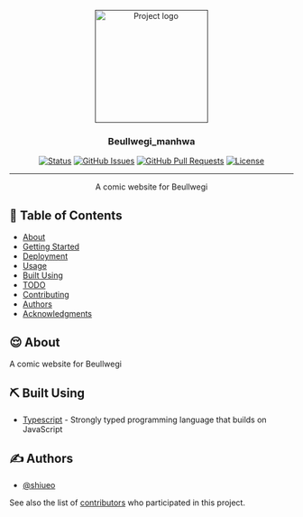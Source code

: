 <p align="center">
  <a href="" rel="noopener">
 <img width=200px height=200px src="https://github.com/shiueo/Beullwegi_manhwa/blob/main/assets/icon.png?raw=true" alt="Project logo"></a>
</p>

<h3 align="center">Beullwegi_manhwa</h3>

<div align="center">

<p>  <a href=""><img src="https://img.shields.io/badge/status-active-success.svg" alt="Status"></a> 
  <a href="https://github.com/kylelobo/The-Documentation-Compendium/issues"><img src="https://img.shields.io/github/issues/shiueo/Beullwegi_manhwa.svg" alt="GitHub Issues"></a>
  <a href="https://github.com/kylelobo/The-Documentation-Compendium/pulls"><img src="https://img.shields.io/github/issues-pr/shiueo/Beullwegi_manhwa.svg" alt="GitHub Pull Requests"></a>
  <a href="/LICENSE"><img src="https://img.shields.io/github/license/shiueo/Beullwegi_manhwa" alt="License"></a></p>


</div>

---

<p align="center">A comic website for Beullwegi 
     <br>  
</p>

## 📝 Table of Contents
- [About](#about)
- [Getting Started](#getting_started)
- [Deployment](#deployment)
- [Usage](#usage)
- [Built Using](#built_using)
- [TODO](../TODO.md)
- [Contributing](../CONTRIBUTING.md)
- [Authors](#authors)
- [Acknowledgments](#acknowledgement)

## 😌 About <a name = "about"></a>
A comic website for Beullwegi 

## ⛏️ Built Using <a name = "built_using"></a>
- [Typescript](https://www.typescriptlang.org/) - Strongly typed programming language that builds on JavaScript

## ✍️ Authors <a name = "authors"></a>
- [@shiueo](https://github.com/shiueo)

See also the list of [contributors](https://github.com/shiueo/Beullwegi_manhwa/contributors) who participated in this project.
